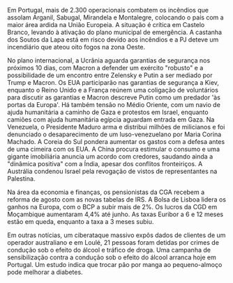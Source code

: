 Em Portugal, mais de 2.300 operacionais combatem os incêndios que assolam Arganil, Sabugal, Mirandela e Montalegre, colocando o país com a maior área ardida na União Europeia. A situação é crítica em Castelo Branco, levando à ativação do plano municipal de emergência. A castanha dos Soutos da Lapa está em risco devido aos incêndios e a PJ deteve um incendiário que ateou oito fogos na zona Oeste.

No plano internacional, a Ucrânia aguarda garantias de segurança nos próximos 10 dias, com Macron a defender um exército "robusto" e a possibilidade de um encontro entre Zelensky e Putin a ser mediado por Trump e Macron. Os EUA participarão nas garantias de segurança a Kiev, enquanto o Reino Unido e a França reúnem uma coligação de voluntários para discutir as garantias e Macron descreve Putin como um predador 'às portas da Europa'. Há também tensão no Médio Oriente, com um navio de ajuda humanitária a caminho de Gaza e protestos em Israel, enquanto camiões com ajuda humanitária egípcia aguardam entrada em Gaza. Na Venezuela, o Presidente Maduro arma e distribui milhões de milicianos e foi denunciado o desaparecimento de um luso-venezuelano por Maria Corina Machado. A Coreia do Sul pondera aumentar os gastos com a defesa antes de uma cimeira com os EUA. A China procura estimular o consumo e uma gigante imobiliária anuncia um acordo com credores, saudando ainda a "dinâmica positiva" com a Índia, apesar dos conflitos fronteiriços. A Austrália condenou Israel pela revogação de vistos de representantes na Palestina.

Na área da economia e finanças, os pensionistas da CGA recebem a reforma de agosto com as novas tabelas de IRS. A Bolsa de Lisboa lidera os ganhos na Europa, com o BCP a subir mais de 2%. Os lucros da CGD em Moçambique aumentaram 4,4% até junho. As taxas Euribor a 6 e 12 meses estão em queda, enquanto a taxa a 3 meses subiu.

Em outras notícias, um ciberataque massivo expôs dados de clientes de um operador australiano e em Loulé, 21 pessoas foram detidas por crimes de condução sob o efeito do álcool e tráfico de droga. Uma campanha de sensibilização contra a condução sob o efeito do álcool arranca hoje em Portugal. Um estudo indica que trocar pão por manga ao pequeno-almoço pode melhorar a diabetes.